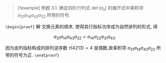 
> [!example] 例题 3.1. 
> 确定四阶行列式 $\det \left( {a}_{ij}\right)$ 的展开式中乘积项 ${a}_{31}{a}_{14}{a}_{43}{a}_{22}$ 所带的符号.

`\begin{proof}`
解 交换元素的顺序, 使得其行指标次序成为自然排列的形式, 得

$${a}_{31}{a}_{14}{a}_{43}{a}_{22} = {a}_{14}{a}_{22}{a}_{31}{a}_{43}.$$

因为由列指标构成的排列逆序数 $\tau \left( {4213}\right) = 4$
是偶数,故乘积项 ${a}_{31}{a}_{14}{a}_{43}{a}_{22}$ 所带的符号为正.
`\end{proof}`
